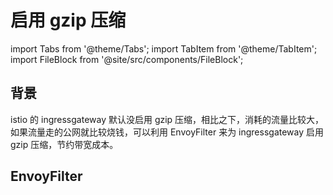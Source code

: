 # 启用 gzip 压缩

import Tabs from '@theme/Tabs';
import TabItem from '@theme/TabItem';
import FileBlock from '@site/src/components/FileBlock';

## 背景

istio 的 ingressgateway 默认没启用 gzip 压缩，相比之下，消耗的流量比较大，如果流量走的公网就比较烧钱，可以利用 EnvoyFilter 来为 ingressgateway 启用 gzip 压缩，节约带宽成本。

## EnvoyFilter

<Tabs>
  <TabItem value="enable-all" label="所有 ingressgateway 统一开启 gzip">
    <FileBlock showLineNumbers showFileName file="envoyfilter/gzip/enable-gzip.yaml">
    </FileBlock>
  </TabItem>

  <TabItem value="enable-one" label="为指定的 ingressgateway 开启 gzip">
    <FileBlock showLineNumbers showFileName file="envoyfilter/gzip/enable-gzip-for-public.yaml">
    </FileBlock>
  </TabItem>
</Tabs>

